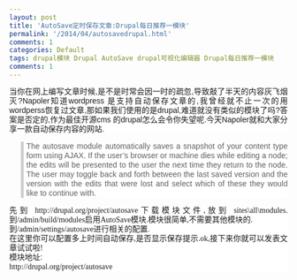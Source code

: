 ```yaml
---
layout: post
title: 'AutoSave定时保存文章:Drupal每日推荐一模块'
permalink: '/2014/04/autosavedrupal.html'
comments: 1
categories: Default
tags: drupal模块 Drupal AutoSave drupal可视化编辑器 Drupal每日推荐一模块
comments: 1
---
```

<div style="background-color: white; font-family: Arial, Verdana, sans-serif; font-size: 14px; line-height: 17px; text-align: justify;">当你在网上编写文章时候,是不是时常会因一时的疏忽,导致敲了半天的内容灰飞烟灭?Napoler知道wordpress 是支持自动保存文章的,我曾经就不止一次的用wordperss恢复过文章,那如果我们使用的是drupal,难道就没有类似的模块了吗?答案是否定的,作为最佳开源cms 的drupal怎么会令你失望呢.今天Napoler就和大家分享一款自动保存内容的网站.</div>

<blockquote style="background-color: white; border-left-color: rgb(204, 204, 204); border-left-style: solid; border-left-width: 5px; font-family: Arial, Verdana, sans-serif; font-size: 14px; margin-left: 1.5em; padding-left: 5px; text-align: justify;"><div style="line-height: 17px;">The autosave module automatically saves a snapshot of your content type form using AJAX. If the user’s browser or machine dies while editing a node; the edits will be presented to the user the next time they return to the node. The user may toggle back and forth between the last saved version and the version with the edits that were lost and select which of these they would like to continue with.</div></blockquote>

<div style="background-color: white; font-family: Arial, Verdana, sans-serif; font-size: 14px; line-height: 17px; text-align: justify;">先到&nbsp;<span style="font-family: 'Times New Roman', serif;">http://drupal.org/project/autosave下载模块文件,</span>放到&nbsp;<span style="font-family: 'Times New Roman', serif;">sites\all\modules.</span>到<span style="font-family: 'Times New Roman', serif;">/admin/build/modules启用AutoSave模块.模块很简单,不需要其他模块的.</span></div>

<div style="background-color: white; font-family: Arial, Verdana, sans-serif; font-size: 14px; line-height: 17px; text-align: justify;"><span style="font-family: 'Times New Roman', serif;">到/admin/settings/autosave进行相关的配置.</span></div>

<div style="background-color: white; font-family: Arial, Verdana, sans-serif; font-size: 14px; line-height: 17px; text-align: justify;"><span style="font-family: 'Times New Roman', serif;">在这里你可以配置多上时间自动保存,是否显示保存提示.ok,接下来你就可以发表文章试试啦!</span></div>

<div style="background-color: white; font-family: Arial, Verdana, sans-serif; font-size: 14px; line-height: 17px; text-align: justify;">模块地址:</div>

<div style="background-color: white; font-family: Arial, Verdana, sans-serif; font-size: 14px; line-height: 17px; text-align: justify;"><span style="font-family: 'Times New Roman', serif;">http://drupal.org/project/autosave</span></div>